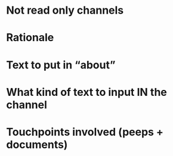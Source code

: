 # Not read only channels

# Rationale

# Text to put in “about”

# What kind of text to input IN the channel

# Touchpoints involved (peeps + documents)